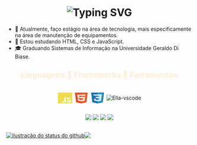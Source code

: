 <h1 align="center">
  <img src="https://readme-typing-svg.herokuapp.com?font=Lora&pause=1000&size=30&center=true&vCenter=true&color=f8efd4&random=false&width=435&lines=Hey+%F0%9F%91%8B%F0%9F%8F%BC;Me+chamo+Julia" alt="Typing SVG" />
</h1>

- 🔭 Atualmente, faço estágio na área de tecnologia, mais especificamente na área de manutenção de equipamentos.
- 🌱 Estou estudando HTML, CSS e JavaScript.
- 🎓 Graduando Sistemas de Informação na Universidade Geraldo Di Biase.

<h2 align="center" style="color: #f8efd4;"> Linguagens 🔗 Frameworks 🔗 Ferramentas </h2>

<div style="display: inline_block" align="center"><br>
  <img align="center" alt="Ella-Js" height="30" width="40" src="https://raw.githubusercontent.com/devicons/devicon/master/icons/javascript/javascript-plain.svg"> 
  <img align="center" alt="Ella-HTML" height="30" width="40" src="https://raw.githubusercontent.com/devicons/devicon/master/icons/html5/html5-original.svg"> 
  <img align="center" alt="Ella-CSS" height="30" width="40" src="https://raw.githubusercontent.com/devicons/devicon/master/icons/css3/css3-original.svg">
  <img align="center" alt="Ella-vscode" height="30" width="40" src="https://cdn.jsdelivr.net/gh/devicons/devicon/icons/vscode/vscode-original.svg" />
</div>

##

<div align="center"> 
    <a href="https://www.instagram.com/ellacodez" target="_blank"><img src="https://img.shields.io/badge/-Instagram-%23E4405F?style=for-the-badge&logo=instagram&logoColor=white" target="_blank"></a>
   <a href="https://discord.gg/K6AGw2Pjem" target="_blank"><img src="https://img.shields.io/badge/Discord-7289DA?style=for-the-badge&logo=discord&logoColor=white" target="_blank"></a> 
   <a href ="mailto:contato@juliasnts44@gmail.com"><img src="https://img.shields.io/badge/-Gmail-%23333?style=for-the-badge&logo=gmail&logoColor=white" target="_blank"></a>
   <a href="https://www.linkedin.com/in/julia-gabriella-262154261" target="_blank"><img src="https://img.shields.io/badge/-LinkedIn-%230077B5?style=for-the-badge&logo=linkedin&logoColor=white" target="_blank"></a> 
</div>

##

<div style="display: flex; align-items: center;">
  <a href="https://github.com/sntsella">
  <img src="https://github-readme-stats.vercel.app/api?username=sntsella&show_icons=true&title_color=783c00&text_color=af552e&icon_color=783c00&bg_color=f8efd4&cache_seconds=2300" alt="ilustração do status do github">    
  <img align="right" height="150em" src="https://github-readme-stats.vercel.app/api/top-langs/?username=sntsella&title_color=783c00&text_color=af552e&icon_color=783c00&bg_color=f8efd4&layout=compact&langs_count=16"/>
</div>
